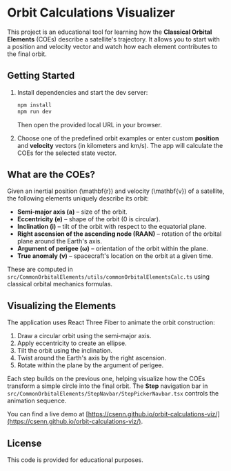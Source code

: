 # Orbit Calculations Visualizer

This project is an educational tool for learning how the **Classical Orbital Elements** (COEs) describe a satellite's trajectory.  It allows you to start with a position and velocity vector and watch how each element contributes to the final orbit.

## Getting Started

1. Install dependencies and start the dev server:
   ```bash
   npm install
   npm run dev
   ```
   Then open the provided local URL in your browser.

2. Choose one of the predefined orbit examples or enter custom **position** and **velocity** vectors (in kilometers and km/s).  The app will calculate the COEs for the selected state vector.

## What are the COEs?

Given an inertial position \(\mathbf{r}\) and velocity \(\mathbf{v}\) of a satellite, the following elements uniquely describe its orbit:

- **Semi&#8209;major axis (a)** – size of the orbit.
- **Eccentricity (e)** – shape of the orbit (0 is circular).
- **Inclination (i)** – tilt of the orbit with respect to the equatorial plane.
- **Right ascension of the ascending node (RAAN)** – rotation of the orbital plane around the Earth's axis.
- **Argument of perigee (ω)** – orientation of the orbit within the plane.
- **True anomaly (ν)** – spacecraft's location on the orbit at a given time.

These are computed in `src/CommonOrbitalElements/utils/commonOrbitalElementsCalc.ts` using classical orbital mechanics formulas.

## Visualizing the Elements

The application uses React Three Fiber to animate the orbit construction:

1. Draw a circular orbit using the semi&#8209;major axis.
2. Apply eccentricity to create an ellipse.
3. Tilt the orbit using the inclination.
4. Twist around the Earth's axis by the right ascension.
5. Rotate within the plane by the argument of perigee.

Each step builds on the previous one, helping visualize how the COEs transform a simple circle into the final orbit.  The **Step** navigation bar in `src/CommonOrbitalElements/StepNavbar/StepPickerNavbar.tsx` controls the animation sequence.

You can find a live demo at [https://csenn.github.io/orbit-calculations-viz/](https://csenn.github.io/orbit-calculations-viz/).

## License

This code is provided for educational purposes.
